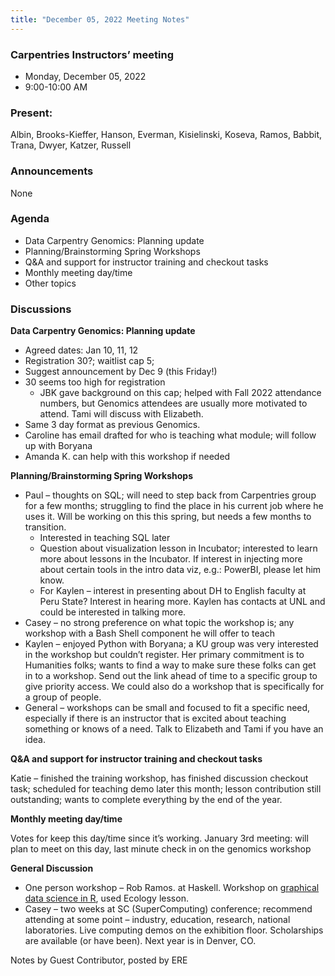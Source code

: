 ```yaml
---
title: "December 05, 2022 Meeting Notes"
---
```

### Carpentries Instructors’ meeting
- Monday, December 05, 2022
- 9:00-10:00 AM

### Present:
Albin, Brooks-Kieffer, Hanson, Everman, Kisielinski, Koseva, Ramos, Babbit, Trana, Dwyer, Katzer, Russell

### Announcements
None

### Agenda
- Data Carpentry Genomics: Planning update
- Planning/Brainstorming Spring Workshops
- Q&A and support for instructor training and checkout tasks
- Monthly meeting day/time
- Other topics

### Discussions

**Data Carpentry Genomics: Planning update**

- Agreed dates: Jan 10, 11, 12 
- Registration 30?; waitlist cap 5; 
- Suggest announcement by Dec 9 (this Friday!) 
- 30 seems too high for registration 
  - JBK gave background on this cap; helped with Fall 2022 attendance numbers, but Genomics attendees are usually more motivated to attend. Tami will discuss with Elizabeth. 
- Same 3 day format as previous Genomics. 
- Caroline has email drafted for who is teaching what module; will follow up with Boryana 
- Amanda K. can help with this workshop if needed 


**Planning/Brainstorming Spring Workshops**

- Paul – thoughts on SQL; will need to step back from Carpentries group for a few months; struggling to find the place in his current job where he uses it. Will be working on this this spring, but needs a few months to transition. 
  - Interested in teaching SQL later 
  - Question about visualization lesson in Incubator; interested to learn more about lessons in the Incubator. If interest in injecting more about certain tools in the intro data viz, e.g.: PowerBI, please let him know. 
  - For Kaylen – interest in presenting about DH to English faculty at Peru State? Interest in hearing more. Kaylen has contacts at UNL and could be interested in talking more. 
- Casey – no strong preference on what topic the workshop is; any workshop with a Bash Shell component he will offer to teach 
- Kaylen – enjoyed Python with Boryana; a KU group was very interested in the workshop but couldn’t register. Her primary commitment is to Humanities folks; wants to find a way to make sure these folks can get in to a workshop. Send out the link ahead of time to a specific group to give priority access. We could also do a workshop that is specifically for a group of people. 
- General – workshops can be small and focused to fit a specific need, especially if there is an instructor that is excited about teaching something or knows of a need. Talk to Elizabeth and Tami if you have an idea.  

**Q&A and support for instructor training and checkout tasks**

Katie – finished the training workshop, has finished discussion checkout task; scheduled for teaching demo later this month; lesson contribution still outstanding; wants to complete everything by the end of the year. 


**Monthly meeting day/time**

Votes for keep this day/time since it’s working. 
January 3rd meeting: will plan to meet on this day, last minute check in on the genomics workshop 

**General Discussion**

- One person workshop – Rob Ramos.  at Haskell. Workshop on [graphical data science in R](https://rpubs.com/jeremyyew/manipulate-pkg), used Ecology lesson.  
- Casey – two weeks at SC (SuperComputing) conference; recommend attending at some point – industry, education, research, national laboratories. Live computing demos on the exhibition floor. Scholarships are available (or have been). Next year is in Denver, CO. 
 


Notes by Guest Contributor, posted by ERE
